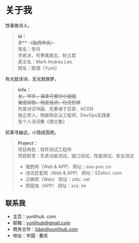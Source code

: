 # 关于我

馀事做诗人。

> **id：**  
> 李** ~~（陇西李氏）~~  
> 笔名：李丹  
> 字若冰，号寒蓠阁主、秋兰君  
> 英文名：Mark Andrea Lee  
> 网名：韵漓（Yunli）  

有光就读诗，无光就做梦。

> **info：**  
> ~~女，18岁，温柔可爱的小姐姐~~  
> ~~重度抑郁、轻度自闭、社交恐惧~~  
> 热爱诗词书画、先秦诸子百家、ACGN  
> 独立学人，物联网全沾工程师，DevOps实践者  
> 有个人诗词集《猗兰集》  

前事寻幽远，小隐成孤绝。

> **Project：**  
> 项目角色：软件测试工程师  
> 项目职责：负责功能测试、接口测试、性能测试、安全测试  
> + 搜韵网（Web & APP）
> 网址：sou-yun. cn
> + 诗词吾爱网（Web & APP）
  网址：52shici. com
> + 汉典网（Web）
  网址：zdic. net
> + 西窗烛（APP）
  网址：xcz. im
  
## 联系我

- 主页：yunlihub. com
- 邮箱：yunlihub@gmail.com
- 商务合作：lidan@yunlihub.com
- 地址：中国 · 重庆
